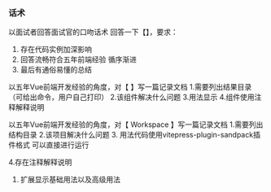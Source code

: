 ### 话术
以面试者回答面试官的口吻话术 回答一下【】，要求：

1. 存在代码实例加深影响
2. 回答流畅符合五年前端经验 循序渐进
3. 最后有通俗易懂的总结

以五年Vue前端开发经验的角度，对【 】写一篇记录文档
1.需要列出结果目录（可给出命令，用户自己打印）
2.该组件解决什么问题
3.用法显示
4.组件使用注释解释说明


以五年Vue前端开发经验的角度，对【  Workspace 】写一篇记录文档
1.需要列出结构目录
2.该项目解决什么问题
3. 用法代码使用vitepress-plugin-sandpack插件格式 可以直接进行运行


4.存在注释解释说明 
1. 扩展显示基础用法以及高级用法
